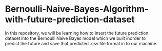 # Bernoulli-Naive-Bayes-Algorithm-with-future-prediction-dataset
In this repository, we will be learning how to insert the future prediction dataset into the Bernoulli Naive Bayes model which we built inorder to predict the future and save that predicted .csv file format in to our machine.
